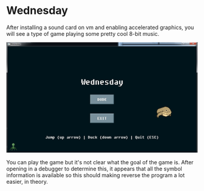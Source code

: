 # Wednesday

After installing a sound card on vm and enabling accelerated graphics, you will see a type of game playing some pretty cool 8-bit music.

![intro](img/intro.jpg)


You can play the game but it's not clear what the goal of the game is. After opening in a debugger to determine this, it appears that all the symbol information is available so this should making reverse the program a lot easier, in theory.